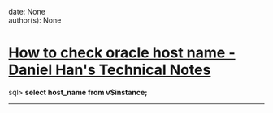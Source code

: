 
date: None  
author(s): None  

# [How to check oracle host name - Daniel Han's Technical Notes](https://sites.google.com/site/xiangyangsite/home/technical-tips/database/how-to-check-oracle-version)

sql> **select host_name from v$instance;**  
  
---

